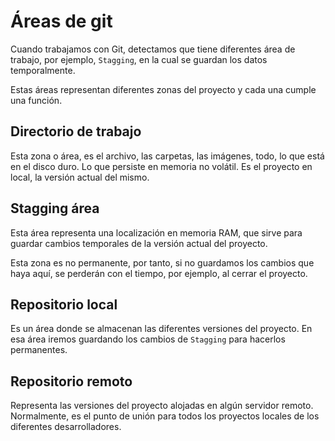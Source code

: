 # Áreas de git
Cuando trabajamos con Git, detectamos que tiene diferentes área de trabajo, por ejemplo, `Stagging`, en la cual se guardan los datos temporalmente.

Estas áreas representan diferentes zonas del proyecto y cada una cumple una función.

## Directorio de trabajo
Esta zona o área, es el archivo, las carpetas, las imágenes, todo, lo que está en el disco duro. Lo que persiste en memoria no volátil.
Es el proyecto en local, la versión actual del mismo.

## Stagging área
Esta área representa una localización en memoria RAM, que sirve para guardar cambios temporales de la versión actual del proyecto.

Esta zona es no permanente, por tanto, si no guardamos los cambios que haya aquí, se perderán con el tiempo, por ejemplo, al cerrar el proyecto.

## Repositorio local
Es un área donde se almacenan las diferentes versiones del proyecto. En esa área iremos guardando los cambios de `Stagging` para hacerlos permanentes.

## Repositorio remoto
Representa las versiones del proyecto alojadas en algún servidor remoto. Normalmente, es el punto de unión para todos los proyectos locales de los diferentes desarrolladores.
